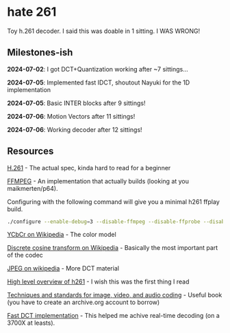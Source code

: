 # hate 261

Toy h.261 decoder.
I said this was doable in 1 sitting. I WAS WRONG!

## Milestones-ish

**2024-07-02**: I got DCT+Quantization working after ~7 sittings...

**2024-07-05**: Implemented fast IDCT, shoutout Nayuki for the 1D implementation

**2024-07-05**: Basic INTER blocks after 9 sittings!

**2024-07-06**: Motion Vectors after 11 sittings!

**2024-07-06**: Working decoder after 12 sittings!

## Resources

[H.261](https://www.itu.int/rec/T-REC-H.261) - The actual spec, kinda hard to read for a beginner

[FFMPEG](https://git.ffmpeg.org/ffmpeg.git) - An implementation that actually builds (looking at you maikmerten/p64).  

Configuring with the following command will give you a minimal h261 ffplay build.

```sh
./configure --enable-debug=3 --disable-ffmpeg --disable-ffprobe --disable-doc --disable-everything --enable-decoder=h261 --enable-parser=h261 --enable-demuxer=h261 --enable-protocol=file --enable-filter=scale
```

[YCbCr on Wikipedia](https://en.wikipedia.org/wiki/YCbCr#ITU-R_BT.601_conversion) - The color model

[Discrete cosine transform on Wikipedia](https://en.wikipedia.org/wiki/Discrete_cosine_transform) - Basically the most important part of the codec

[JPEG on wikipedia](https://en.wikipedia.org/wiki/JPEG#Discrete_cosine_transform) - More DCT material

[High level overview of h261](https://cgg.mff.cuni.cz/~pepca/lectures/pdf/2d-12-h261.pdf) - I wish this was the first thing I read

[Techniques and standards for image, video, and audio coding](https://archive.org/details/techniquesstanda0000raok) - Useful book (you have to create an archive.org account to borrow)

[Fast DCT implementation](https://www.nayuki.io/page/fast-discrete-cosine-transform-algorithms) - This helped me achive real-time decoding (on a 3700X at leasts).
